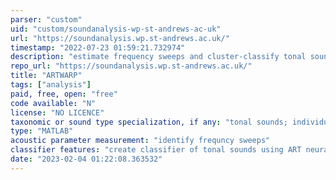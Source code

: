 ```yaml
---
parser: "custom"
uid: "custom/soundanalysis-wp-st-andrews-ac-uk"
url: "https://soundanalysis.wp.st-andrews.ac.uk/"
timestamp: "2022-07-23 01:59:21.732974"
description: "estimate frequency sweeps and cluster-classify tonal sounds"
repo_url: "https://soundanalysis.wp.st-andrews.ac.uk/"
title: "ARTWARP"
tags: ["analysis"]
paid, free, open: "free"
code available: "N"
license: "NO LICENCE"
taxonomic or sound type specialization, if any: "tonal sounds; individual animal recognition"
type: "MATLAB"
acoustic parameter measurement: "identify frequncy sweeps"
classifier features: "create classifier of tonal sounds using ART neural network"
date: "2023-02-04 01:22:08.363532"
---
```

